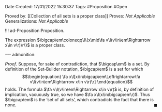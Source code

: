 <br />
<br />

Date Created: 17/01/2022 15:30:37
Tags: #Proposition #Open

Proved by: [[Collection of all sets is a proper class]]
Proves: _Not Applicable_
Generalizations: _Not Applicable_

!!! ad-Proposition Proposition.

The expression $\bigcap\em\coloneqq\l\{x\mid\fa v\l(v\in\em\Rightarrow x\in v\r)\r\}$ is a proper class.

--- admonition

_Proof_. Suppose, for sake of contradiction, that $\bigcap\em$ is a set. By definition of the Set-Builder notation, $\bigcap\em$ is a set for which
$$\begin{equation}
    \fa x\l[x\in\bigcap\em\Leftrightarrow\fa v\l(v\in\em\Rightarrow x\in v\r)\r]
\end{equation}$$
holds. The formula $\fa v\l(v\in\em\Rightarrow x\in v\r)$ is, by definition of implication, vacuously true, so we have $\fa x\l(x\in\bigcap\em\r)$. Thus $\bigcap\em$ is the $\textrm{`}$set of all sets$\textrm{'}$, which contradicts the fact that there is none.<span style="float:right;">$\blacksquare$</span>
